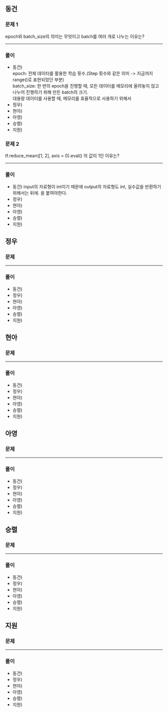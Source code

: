 ## 동건

### 문제 1
epoch와 batch_size의 의미는 무엇이고 batch를 여러 개로 나누는 이유는?

---
### 풀이
- 동건)  
epoch: 전체 데이터를 활용한 학습 횟수.(Step 횟수와 같은 의미 -> 지금까지 range()로 표현되었던 부분)  
batch_size: 한 번의 epoch을 진행할 때, 모든 데이터를 메모리에 올려놓지 않고 나누어 진행하기 위해 만든 batch의 크기.  
대용량 데이터를 사용할 때, 메모리를 효율적으로 사용하기 위해서  
- 정우)  
- 현아)  
- 아영)  
- 승렬)  
- 지원)  

### 문제 2
tf.reduce_mean([1, 2], axis = 0).eval() 의 값이 1인 이유는?

---
### 풀이
- 동건) input의 자료형이 int이기 때문에 output의 자료형도 int, 실수값을 반환하기 위해서는 뒤에. 을 붙여야한다.  
- 정우)  
- 현아)  
- 아영)  
- 승렬)  
- 지원)  

## 정우

### 문제

---

### 풀이
- 동건)  
- 정우)  
- 현아)  
- 아영)  
- 승렬)  
- 지원)   

## 현아

### 문제

---

### 풀이
- 동건)  
- 정우)  
- 현아)  
- 아영)  
- 승렬)  
- 지원)    

## 아영

### 문제

---

### 풀이
- 동건)  
- 정우)  
- 현아)  
- 아영)  
- 승렬)  
- 지원)   

## 승렬

### 문제

---

### 풀이
- 동건)  
- 정우)  
- 현아)  
- 아영)  
- 승렬)  
- 지원)    

## 지원

### 문제

---

### 풀이
- 동건)  
- 정우)  
- 현아)  
- 아영)  
- 승렬)  
- 지원)  
